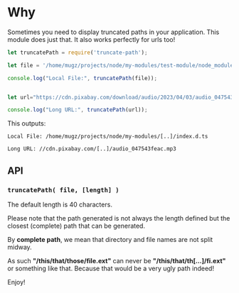 <!--
 Copyright 2021 Anthony Mugendi

 Licensed under the Apache License, Version 2.0 (the "License");
 you may not use this file except in compliance with the License.
 You may obtain a copy of the License at

     http://www.apache.org/licenses/LICENSE-2.0

 Unless required by applicable law or agreed to in writing, software
 distributed under the License is distributed on an "AS IS" BASIS,
 WITHOUT WARRANTIES OR CONDITIONS OF ANY KIND, either express or implied.
 See the License for the specific language governing permissions and
 limitations under the License.
-->

# Why

Sometimes you need to display truncated paths in your application. This module does just that. It also works perfectly for urls too!

```javascript
let truncatePath = require('truncate-path');

let file = '/home/mugz/projects/node/my-modules/test-module/node_modules/chokidar/types/index.d.ts';

console.log("Local File:", truncatePath(file));


let url="https://cdn.pixabay.com/download/audio/2023/04/03/audio_047543feac.mp3?filename=relaxing-145038.mp3&g-recaptcha-response=03ADUVZwAycgBPXsjVYD2lKzJNgZQdBFMeLK9oxBVA4hBSQCFriPkOOwz19q6Copxw41AnkONr4T7ekwCTWZDBcON-fbd4AHSJ6Xnro0h19hM5LaXXak6G6_o-y5pHhB3Bcx_mUMOa2dPQP4lXUBKqPN4idD2-e8G7UdhEHGcy-XT_8EIANjVtyHFO7SHHji4WkGGnJGYdQVQlKlXMkYrwrIAe7ILR6aWWFu-f42tbghVh3vmm9ls1tv1yKJEWqblV4bNL-CaK47yLiAZt7PlruJELzcsb6yVpDTOtLK4hznimRAUPKzl9DN7t7GrRacprKIAsJBnHZF4zCiqClxJsAPdXsJCI66frxZ0VP5EQvg19ur7mwoJC9rwhMRPuLh8fgulTt8i1svGn6zMsj737VwlP3ak4kYlWftnV1H2N3Wt9u1GsUSbVtVAMi2RKYg0vRIB_Pgzq2aEV7GtWcGJ87qTk-wLiQ_FIo9qg_XJaRBUnwEhThnxql95hpp7e1AMsD0LUlksSBuWmGvI2lJbj0Z3FIKWQnwU78Q&remote_template=1";

console.log("Long URL:", truncatePath(url));
```

This outputs:

```text
Local File: /home/mugz/projects/node/my-modules/[..]/index.d.ts

Long URL: //cdn.pixabay.com/[..]/audio_047543feac.mp3
```

## API

### `truncatePath( file, [length] )`

The default length is 40 characters.

Please note that the path generated is not always the length defined but the closest (complete) path that can be generated.

By **complete path**, we mean that directory and file names are not split midway.

As such **"/this/that/those/file.ext"** can never be **"/this/that/th[...]/fi.ext"** or something like that. Because that would be a very ugly path indeed!

Enjoy!
